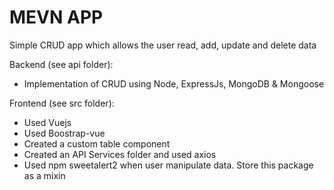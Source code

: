 # MEVN APP

Simple CRUD app which allows the user read, add, update and delete data

Backend (see api folder): 
- Implementation of CRUD using Node, ExpressJs, MongoDB & Mongoose

Frontend (see src folder):
- Used Vuejs
- Used Boostrap-vue 
- Created a custom table component 
- Created an API Services folder and used axios 
- Used npm sweetalert2 when user manipulate data. Store this package as a mixin 
